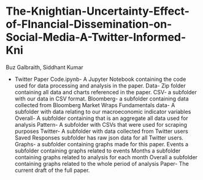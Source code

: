 # The-Knightian-Uncertainty-Effect-of-FInancial-Dissemination-on-Social-Media-A-Twitter-Informed-Kni
Buz Galbraith, Siddhant Kumar
- Twitter Paper Code.ipynb-  A Jupyter Notebook containing the code used for data processing and analysis in the paper. 
Data- Zip folder containing all data and charts referenced in the paper. 
CSV- a subfolder with our data in CSV format. 
Bloomberg-  a subfolder containing data collected from Bloomberg Market Wraps
Fundamentals data- A subfolder with data relating to our macroeconomic indicator variables
Overall- A subfolder containing that is an aggregate all data used for analysis
Pattern- A subfolder with CSVs that were used for scraping purposes
Twitter- A subfolder with data collected from Twitter users
Saved Responses subfolder has raw json data for all Twitter users.
Graphs- a subfolder containing graphs made for this paper. 
Events a subfolder containing graphs related to events
Months a subfolder containing graphs related to analysis for each month 
Overall a subfolder containing graphs related to the whole period of analysis
Paper- The current draft of the full paper. 

